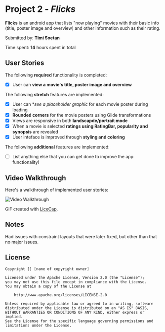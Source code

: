 # Project 2 - *Flicks*

**Flicks** is an android app that lists "now playing" movies with their basic info (title, poster image and overview) and other information such as their rating.

Submitted by: **Timi Soetan**

Time spent: **14** hours spent in total

## User Stories

The following **required** functionality is completed:

* [X] User can **view a movie's title, poster image and overview**

The following **stretch** features are implemented:

* [X] User can **see a placeholder graphic* for each movie poster during loading
* [X] **Rounded corners** for the movie posters using Glide transformations
* [X] Views are responsive in both **landscapde/portrait mode**
* [X] When a movie is selected **ratings using RatingBar, popularity and synopsis** are revealed
* [X] User inteface is improved through **styling and coloring**

The following **additional** features are implemented:

* [ ] List anything else that you can get done to improve the app functionality!

## Video Walkthrough

Here's a walkthrough of implemented user stories:

<img src='http://i.imgur.com/link/to/your/gif/file.gif' title='Video Walkthrough' width='' alt='Video Walkthrough' />

GIF created with [LiceCap](http://www.cockos.com/licecap/).

## Notes

Had issues with constraint layouts that were later fixed, but other than that no major issues.

## License

    Copyright [] [name of copyright owner]

    Licensed under the Apache License, Version 2.0 (the "License");
    you may not use this file except in compliance with the License.
    You may obtain a copy of the License at

        http://www.apache.org/licenses/LICENSE-2.0

    Unless required by applicable law or agreed to in writing, software
    distributed under the License is distributed on an "AS IS" BASIS,
    WITHOUT WARRANTIES OR CONDITIONS OF ANY KIND, either express or implied.
    See the License for the specific language governing permissions and
    limitations under the License.
